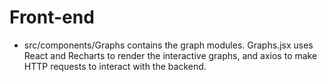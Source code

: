 # Front-end
* src/components/Graphs contains the graph modules. Graphs.jsx uses React and Recharts to render the interactive graphs, and 
axios to make HTTP requests to interact with the backend.
